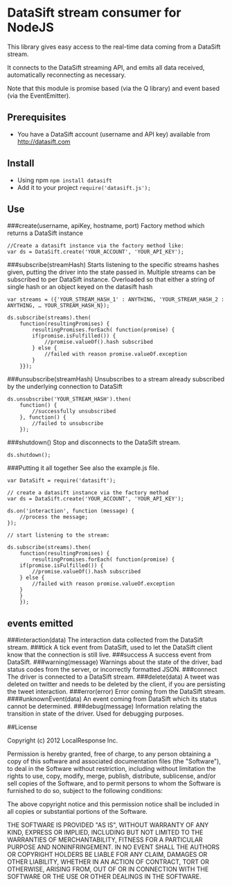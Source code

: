 # DataSift stream consumer for NodeJS

This library gives easy access to the real-time data coming from a DataSift stream.

It connects to the DataSift streaming API, and emits all data received, automatically reconnecting as necessary.

Note that this module is promise based (via the Q library) and event based (via the EventEmitter).

## Prerequisites
- You have a DataSift account (username and API key) available from http://datasift.com

## Install
- Using npm `npm install datasift`
- Add it to your project `require('datasift.js');`

## Use

###create(username, apiKey, hostname, port)
Factory method which returns a DataSift instance

    //Create a datasift instance via the factory method like:
    var ds = DataSift.create('YOUR_ACCOUNT', 'YOUR_API_KEY');
###subscribe(streamHash)
Starts listening to the specific streams hashes given, putting the driver into the state passed in.
Multiple streams can be subscribed to per DataSift instance.  Overloaded so that either a string of single hash or an object keyed on the datasift hash

    var streams = ({'YOUR_STREAM_HASH_1' : ANYTHING, 'YOUR_STREAM_HASH_2 : ANYTHING, … YOUR_STREAM_HASH_N});

    ds.subscribe(streams).then(
        function(resultingPromises) {
            resultingPromises.forEach( function(promise) {
            if(promise.isFulfilled()) {
                //promise.valueOf().hash subscribed
            } else {
                //failed with reason promise.valueOf.exception
            }
	    }});
###unsubscribe(streamHash)
Unsubscribes to a stream already subscribed by the underlying connection to DataSift

    ds.unsubscribe('YOUR_STREAM_HASH').then(
        function() {
            //successfully unsubscribed
        }, function() {
            //failed to unsubscribe
        });
###shutdown()
Stop and disconnects to the DataSift stream.

    ds.shutdown();
###Putting it all together
See also the example.js file.

    var DataSift = require('datasift');

    // create a datasift instance via the factory method
    var ds = DataSift.create('YOUR_ACCOUNT', 'YOUR_API_KEY');

    ds.on('interaction', function (message) {
        //process the message;
    });

    // start listening to the stream:

    ds.subscribe(streams).then(
        function(resultingPromises) {
            resultingPromises.forEach( function(promise) {
		if(promise.isFulfilled()) {
			//promise.valueOf().hash subscribed
		} else {
			//failed with reason promise.valueOf.exception
		}
	    }
        });


## events emitted
###interaction(data)
    The interaction data collected from the DataSift stream.
###tick
    A tick event from DataSift, used to let the DataSift client know that the connection is still live.
###success
    A success event from DataSift.
###warning(message)
    Warnings about the state of the driver, bad status codes from the server, or incorrectly formatted JSON.
###connect
    The driver is connected to a DataSift stream.
###delete(data)
    A tweet was deleted on twitter and needs to be deleted by the client, if you are persisting the tweet interaction.
###error(error)
    Error coming from the DataSift stream.
####unknownEvent(data)
    An event coming from DataSift which its status cannot be determined.
###debug(message)
    Information relating the transition in state of the driver.  Used for debugging purposes.

##License

Copyright (c) 2012 LocalResponse Inc.

Permission is hereby granted, free of charge, to any person obtaining a copy of this software and associated documentation files (the "Software"), to deal in the Software without restriction, including without limitation the rights to use, copy, modify, merge, publish, distribute, sublicense, and/or sell copies of the Software, and to permit persons to whom the Software is furnished to do so, subject to the following conditions:

The above copyright notice and this permission notice shall be included in all copies or substantial portions of the Software.

THE SOFTWARE IS PROVIDED "AS IS", WITHOUT WARRANTY OF ANY KIND, EXPRESS OR IMPLIED, INCLUDING BUT NOT LIMITED TO THE WARRANTIES OF MERCHANTABILITY, FITNESS FOR A PARTICULAR PURPOSE AND NONINFRINGEMENT. IN NO EVENT SHALL THE AUTHORS OR COPYRIGHT HOLDERS BE LIABLE FOR ANY CLAIM, DAMAGES OR OTHER LIABILITY, WHETHER IN AN ACTION OF CONTRACT, TORT OR OTHERWISE, ARISING FROM, OUT OF OR IN CONNECTION WITH THE SOFTWARE OR THE USE OR OTHER DEALINGS IN THE SOFTWARE.
